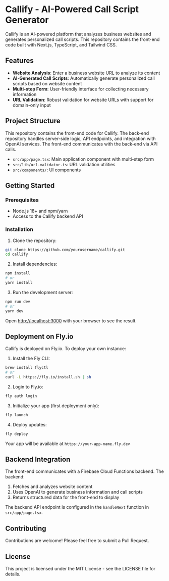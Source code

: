 # Callify - AI-Powered Call Script Generator

Callify is an AI-powered platform that analyzes business websites and generates personalized call scripts. This repository contains the front-end code built with Next.js, TypeScript, and Tailwind CSS.

## Features

- **Website Analysis**: Enter a business website URL to analyze its content
- **AI-Generated Call Scripts**: Automatically generate personalized call scripts based on website content
- **Multi-step Form**: User-friendly interface for collecting necessary information
- **URL Validation**: Robust validation for website URLs with support for domain-only input

## Project Structure

This repository contains the front-end code for Callify. The back-end repository handles server-side logic, API endpoints, and integration with OpenAI services. The front-end communicates with the back-end via API calls.

- `src/app/page.tsx`: Main application component with multi-step form
- `src/lib/url-validator.ts`: URL validation utilities
- `src/components/`: UI components

## Getting Started

### Prerequisites

- Node.js 18+ and npm/yarn
- Access to the Callify backend API

### Installation

1. Clone the repository:

```bash
git clone https://github.com/yourusername/callify.git
cd callify
```

2. Install dependencies:

```bash
npm install
# or
yarn install
```

3. Run the development server:

```bash
npm run dev
# or
yarn dev
```

Open [http://localhost:3000](http://localhost:3000) with your browser to see the result.

## Deployment on Fly.io

Callify is deployed on Fly.io. To deploy your own instance:

1. Install the Fly CLI:

```bash
brew install flyctl
# or
curl -L https://fly.io/install.sh | sh
```

2. Login to Fly.io:

```bash
fly auth login
```

3. Initialize your app (first deployment only):

```bash
fly launch
```

4. Deploy updates:

```bash
fly deploy
```

Your app will be available at `https://your-app-name.fly.dev`

## Backend Integration

The front-end communicates with a Firebase Cloud Functions backend. The backend:

1. Fetches and analyzes website content
2. Uses OpenAI to generate business information and call scripts
3. Returns structured data for the front-end to display

The backend API endpoint is configured in the `handleNext` function in `src/app/page.tsx`.

## Contributing

Contributions are welcome! Please feel free to submit a Pull Request.

## License

This project is licensed under the MIT License - see the LICENSE file for details.
